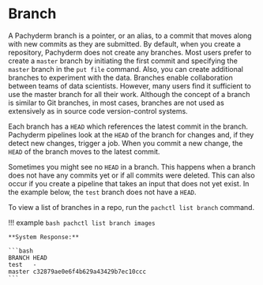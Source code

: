 # Branch

A Pachyderm branch is a pointer, or an alias, to a commit that moves along with
new commits as they are submitted. By default, when you create a repository,
Pachyderm does not create any branches. Most users prefer to create a `master`
branch by initiating the first commit and specifying the `master` branch in the
`put file` command. Also, you can create additional branches to experiment with
the data. Branches enable collaboration between teams of data scientists.
However, many users find it sufficient to use the master branch for all their
work. Although the concept of a branch is similar to Git branches, in most
cases, branches are not used as extensively as in source code version-control
systems.

Each branch has a `HEAD` which references the latest commit in the branch.
Pachyderm pipelines look at the `HEAD` of the branch for changes and, if they
detect new changes, trigger a job. When you commit a new change, the `HEAD` of
the branch moves to the latest commit.

Sometimes you might see no `HEAD` in a branch. This happens when a branch does
not have any commits yet or if all commits were deleted. This can also occur if
you create a pipeline that takes an input that does not yet exist. In the
example below, the `test` branch does not have a `HEAD`.

To view a list of branches in a repo, run the `pachctl list branch` command.

!!! example `bash pachctl list branch images`

    **System Response:**

    ```bash
    BRANCH HEAD
    test   -
    master c32879ae0e6f4b629a43429b7ec10ccc
    ```
